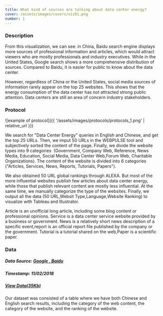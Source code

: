 ```yaml
---
title: What kind of sources are talking about data center energy?
cover: /assets/images/covers/viz01.png
number: 1
---
```

### Description
From this visualization, we can see: in China, Baidu search engine displays more sources of professional information and articles, which would attract viewers who are mostly professionals and industry executives. While in the United States, Google search shows a more comprehensive distribution of sources. Compared to Baidu, it is easier for public to know about the data center.

However, regardless of China or the United States, social media sources of information rarely appear on the top 25 websites. This shows that the energy consumption of the data center has not attracted strong public attention. Data centers are still an area of ​​concern industry stakeholders.

### Protocol

![example of protocol]({{ '/assets/images/protocols/protocols_1.png' | relative_url }})

We search for "Data Center Energy" queries in English and Chinese, and get the top 25 URLs. Then, we imput 50 URLs in the WEBPULSE tool and subjectively sorted the content of the page. Finally, we divide the website types into 9 categories  (Government, Company Web, Reference, News Media, Education, Social Media, Data Center Web,Forum Web, Charitable Organizations).
The content of the website is divided into 6 categories ("Articles, Services, News, Reports, Tutorials, Papers").

We also obtained 50 URL global rankings through ALEXA. But most of the more influential websites publish few articles about data center energy, while those that publish relevant content are mostly less influential. At the same time, we manually categorize the type of the websites. Finally, we output all the data (50 URL,Websit Type,Language,Website Ranking) to visualize with Tableau and Illustrator.

Article is an unofficial long article, including some blog content or professional opinions.
Service is a data center service website provided by a business or government.
News is a relatively short news description of a specific event,report is an official report file published by the company or the government.
Tutorial is a tutorial shared on the web,Paper is a scientific paper.


### Data
##### Data Source: [Google , ](http://google.com)  [Baidu](http://baidu.com)
##### Timestamp: 11/02/2018
##### [View Data(35Kb)](./assets/dataset/data01.xlsx)

Our dataset was consisted of a table where we have both Chinese and English search results, including the category of the web content, the category of the website, and the ranking of the website.
